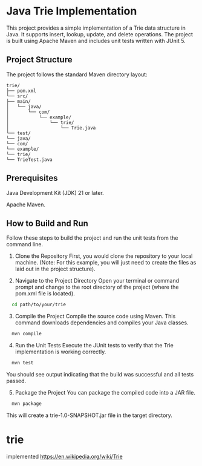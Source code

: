 # Java Trie Implementation
This project provides a simple implementation of a Trie data structure in Java. It supports insert, lookup, update, and delete operations. The project is built using Apache Maven and includes unit tests written with JUnit 5.

## Project Structure
The project follows the standard Maven directory layout:
```
trie/
├── pom.xml
└── src/
├── main/
│   └── java/
│       └── com/
│           └── example/
│               └── trie/
│                   └── Trie.java
└── test/
└── java/
└── com/
└── example/
└── trie/
└── TrieTest.java
```

## Prerequisites
Java Development Kit (JDK) 21 or later.

Apache Maven.

## How to Build and Run
Follow these steps to build the project and run the unit tests from the command line.

1. Clone the Repository
   First, you would clone the repository to your local machine.
   (Note: For this example, you will just need to create the files as laid out in the project structure).

2. Navigate to the Project Directory
   Open your terminal or command prompt and change to the root directory of the project (where the pom.xml file is located).
```bash
  cd path/to/your/trie
```

3. Compile the Project
   Compile the source code using Maven. This command downloads dependencies and compiles your Java classes.
```bash
  mvn compile
```

4. Run the Unit Tests
   Execute the JUnit tests to verify that the Trie implementation is working correctly.
```bash
  mvn test
 ```

You should see output indicating that the build was successful and all tests passed.

5. Package the Project
   You can package the compiled code into a JAR file.

```bash
  mvn package
```

This will create a trie-1.0-SNAPSHOT.jar file in the target directory.

# trie
implemented https://en.wikipedia.org/wiki/Trie

